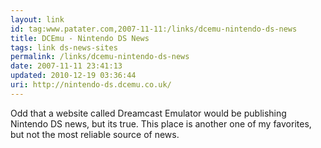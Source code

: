 ```yaml
---
layout: link
id: tag:www.patater.com,2007-11-11:/links/dcemu-nintendo-ds-news
title: DCEmu - Nintendo DS News
tags: link ds-news-sites
permalink: /links/dcemu-nintendo-ds-news
date: 2007-11-11 23:41:13
updated: 2010-12-19 03:36:44
uri: http://nintendo-ds.dcemu.co.uk/
---
```

Odd that a website called Dreamcast Emulator would be publishing Nintendo DS
news, but its true. This place is another one of my favorites, but not the most
reliable source of news.
